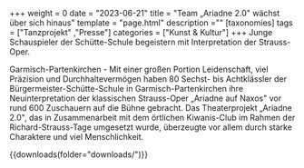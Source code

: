 +++
weight = 0
date = "2023-06-21"
title = "Team „Ariadne 2.0" wächst über sich hinaus"
template = "page.html"
description =""
[taxonomies]
tags = ["Tanzprojekt" ,"Presse"]
categories = ["Kunst & Kultur"]
+++
Junge Schauspieler der Schütte-Schule begeistern mit Interpretation der Strauss-Oper.

<!-- more -->

Garmisch-Partenkirchen - Mit einer großen Portion Leidenschaft, viel Präzision und Durchhaltevermögen haben 80 Sechst- bis Achtklässler der Bürgermeister-Schütte-Schule in Garmisch-Partenkirchen ihre Neuinterpretation der klassischen Strauss-Oper „Ariadne auf Naxos" vor rund 600 Zuschauern auf die Bühne gebracht. Das Theaterprojekt „Ariadne 2.0", das in Zusammenarbeit mit dem örtlichen Kiwanis-Club im Rahmen der Richard-Strauss-Tage umgesetzt wurde, überzeugte vor allem durch starke Charaktere und viel Menschlichkeit.

{{downloads(folder="downloads/")}}